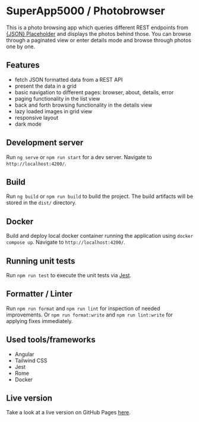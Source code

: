 # SuperApp5000 / Photobrowser

This is a photo browsing app which queries different REST endpoints from [{JSON} Placeholder](http://jsonplaceholder.typicode.com/) and displays the photos behind those. You can browse through a paginated view or enter details mode and browse through photos one by one.

## Features

- fetch JSON formatted data from a REST API
- present the data in a grid
- basic navigation to different pages: browser, about, details, error
- paging functionality in the list view
- back and forth browsing functionality in the details view
- lazy loaded images in grid view
- responsive layout
- dark mode

## Development server

Run `ng serve` or `npm run start` for a dev server. Navigate to `http://localhost:4200/`.

## Build

Run `ng build` or `npm run build` to build the project. The build artifacts will be stored in the `dist/` directory.

## Docker

Build and deploy local docker container running the application using `docker compose up`. Navigate to `http://localhost:4200/`.

## Running unit tests

Run `npm run test` to execute the unit tests via [Jest](https://jestjs.io/).

## Formatter / Linter

Run `npm run format` and `npm run lint` for inspection of needed improvements. Or `npm run format:write` and `npm run lint:write` for applying fixes immediately.

## Used tools/frameworks

- Angular
- Tailwind CSS
- Jest
- Rome
- Docker

## Live version

Take a look at a live version on GitHub Pages [here](https://superfelix5000.github.io/superApp5000/).

